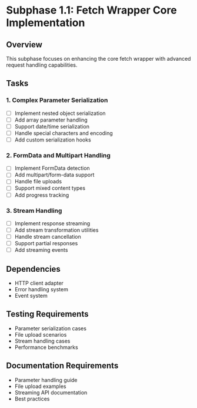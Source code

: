# Subphase 1.1: Fetch Wrapper Core Implementation

## Overview
This subphase focuses on enhancing the core fetch wrapper with advanced request handling capabilities.

## Tasks

### 1. Complex Parameter Serialization
- [ ] Implement nested object serialization
- [ ] Add array parameter handling
- [ ] Support date/time serialization
- [ ] Handle special characters and encoding
- [ ] Add custom serialization hooks

### 2. FormData and Multipart Handling
- [ ] Implement FormData detection
- [ ] Add multipart/form-data support
- [ ] Handle file uploads
- [ ] Support mixed content types
- [ ] Add progress tracking

### 3. Stream Handling
- [ ] Implement response streaming
- [ ] Add stream transformation utilities
- [ ] Handle stream cancellation
- [ ] Support partial responses
- [ ] Add streaming events

## Dependencies
- HTTP client adapter
- Error handling system
- Event system

## Testing Requirements
- Parameter serialization cases
- File upload scenarios
- Stream handling cases
- Performance benchmarks

## Documentation Requirements
- Parameter handling guide
- File upload examples
- Streaming API documentation
- Best practices
